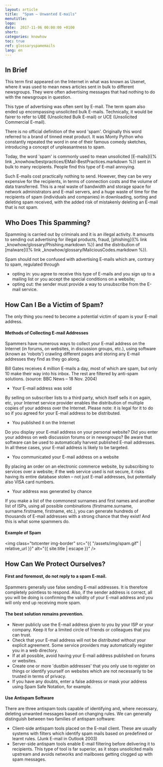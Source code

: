 ```yaml
---
layout: article
title:  "Spam – Unwanted E-mails"
menutitle:
logo:
date:  2017-11-06 00:00:00 +0100
short:
categories: knowhow
toc: true
ref: glossaryspamemails
lang: en
---
```


## In Brief
This term first appeared on the Internet in what was known as Usenet, where it was used to mean news articles sent in bulk to different newsgroups. They were often advertising messages that had nothing to do with the newsgroups in question.

This type of advertising was often sent by E-mail. The term spam also ended up encompassing unsolicited bulk E-mails. Technically, it would be fairer to refer to UBE (Unsolicited Bulk E-mail) or UCE (Unsolicited Commercial E-mail).

There is no official definition of the word 'spam'. Originally this word referred to a brand of tinned meat product. It was Monty Python who constantly repeated the word in one of their famous comedy sketches, introducing a concept of unpleasantness to spam.

Today, the word 'spam' is commonly used to mean unsolicited [E-mails]({% link _knowhow/bestpractices/EMail-BestPractices.markdown %}) sent in bulk to many recipients. People find this type of E-mail annoying.

Such E-mails cost practically nothing to send. However, they can be very expensive for the recipients, in terms of connection costs and the volume of data transferred. This is a real waste of bandwidth and storage space for network administrators and E-mail servers, and a huge waste of time for the recipients of spam (individuals and companies) in downloading, sorting and deleting spam received, with the added risk of mistakenly deleting an E-mail that is not spam.

## Who Does This Spamming?
Spamming is carried out by criminals and it is an illegal activity. It amounts to sending out advertising for illegal products, fraud, [phishing]({% link _knowhow/glossary/Phishing.markdown %}) and the distribution of [malware]({% link _knowhow/glossary/MaliciousCodes.markdown %}).

Spam should not be confused with advertising E-mails which are, contrary to spam, regulated through

* opting in: you agree to receive this type of E-mails and you sign up to a mailing list or you accept the special conditions on a website;
* opting out: the sender must provide a way to unsubscribe from the E-mail service.

## How Can I Be a Victim of Spam?
The only thing you need to become a potential victim of spam is your E-mail address.

#### Methods of Collecting E-mail Addresses
Spammers have numerous ways to collect your E-mail address on the Internet (in forums, on websites, in discussion groups, etc.), using software (known as 'robots') crawling different pages and storing any E-mail addresses they find as they go along.

Bill Gates receives 4 million E-mails a day, most of which are spam, but only 10 make their way into his inbox. The rest are filtered by anti-spam solutions. (source: BBC News – 18 Nov. 2004)

* Your E-mail address was sold

By selling on subscriber lists to a third party, which itself sells it on again, etc, your Internet service provider enables the distribution of multiple copies of your address over the Internet. Please note: it is legal for it to do so if you agreed for your E-mail address to be distributed.

* You published it on the Internet

Do you display your E-mail address on your personal website? Did you enter your address on web discussion forums or in newsgroups? Be aware that software can be used to automatically harvest published E-mail addresses. In all these cases, your E-mail address is likely to be targeted.

* You communicated your E-mail address on a website

By placing an order on an electronic commerce website, by subscribing to services over a website; if the web service used is not secure, it risks having its entire database stolen – not just E-mail addresses, but potentially also VISA card numbers.

* Your address was generated by chance

If you make a list of the commonest surnames and first names and another list of ISPs, using all possible combinations (firstname.surname, surname.firstname, firstname, etc.), you can generate hundreds of thousands of E-mail addresses with a strong chance that they exist! And this is what some spammers do.

#### Example of Spam

<img class="txtcenter img-border" src="{{ "/assets/img/spam.gif" | relative_url }}" alt="{{ site.title | escape }}" />

## How Can We Protect Ourselves?

#### First and foremost, do not reply to a spam E-mail.
Spammers generally use false sending E-mail addresses. It is therefore completely pointless to respond. Also, if the sender address is correct, all you will be doing is confirming the validity of your E-mail address and you will only end up receiving more spam.

#### The best solution remains prevention.

* Never publicly use the E-mail address given to you by your ISP or your company. Keep it for a limited circle of friends or colleagues that you can trust.
* Check that your E-mail address will not be distributed without your explicit agreement. Some service providers may automatically register you in a web directory.
* If at all possible, avoid having your E-mail address published on forums or websites.
* Create one or more 'dustbin addresses' that you only use to register on things or identify yourself on websites which are not necessarily to be trusted in terms of privacy.
* If you have any doubts, enter a false address or mask your address using Spam Safe Notation, for example.

#### Use Antispam Software
There are three antispam tools capable of identifying and, where necessary, deleting unwanted messages based on changing rules. We can generally distinguish between two families of antispam software:

* Client-side antispam tools placed on the E-mail client. These are usually systems with filters which identify spam mails based on predefined or learnt rules. (Junk E-mail in Outlook 2003)
* Server-side antispam tools enable E-mail filtering before delivering it to recipients. This type of tool is far superior, as it stops unsolicited mails upstream and avoids networks and mailboxes getting clogged up with spam messages.
